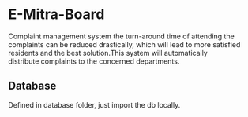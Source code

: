 # E-Mitra-Board
Complaint management system the turn-around time of attending the complaints can be reduced drastically, which will lead to more satisfied residents and the best solution.This system will automatically distribute complaints to the concerned departments.

## Database
Defined in database folder, just import the db locally.
